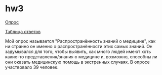 # hw3


[Опрос](https://docs.google.com/forms/d/1FYuwFQcCJLIx3gd3QEMEEs7pHbzIn7IXaqRVMee1Hng/edit)

[Таблица ответов](https://docs.google.com/spreadsheets/d/1wiO-NIwOStSffIbO9A7Qhod43YVvCLwSXBQwP84u7K4/edit#gid=1741767182&fvid=963556089)

Мой опрос называется "Распространённость знаний о медицине", как ни странно он именно о распространённости этих самых знаний. Он задумывался для того, чтобы выявить, как много людей имеют хоть какие-то представления/знания о медицине и, возможно, способны ли они оказать медицинскую помощь в экстренных случаях. В опросе участвовало 39 человек. 
